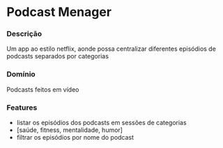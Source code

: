 # Podcast Menager

### Descrição
Um app ao estilo netflix, aonde possa centralizar diferentes episódios de podcasts separados por categorias

### Domínio
Podcasts feitos em vídeo

### Features
- listar os episódios dos podcasts em sessões de categorias
 - [saúde, fitness, mentalidade, humor]
- filtrar os episódios por nome do podcast